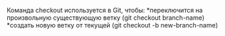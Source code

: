 Команда checkout используется в Git, чтобы: 
*переключится на произвольную существующую ветку (git checkout branch-name)
*создать новую ветку от текущей (git checkout -b new-branch-name)
